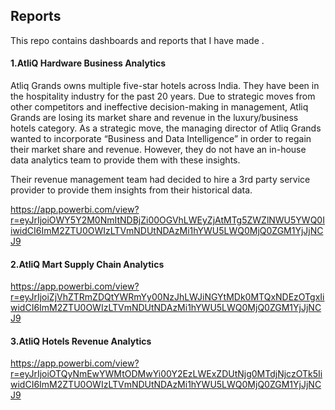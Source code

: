 ## Reports

This repo contains dashboards and reports that I have made .

#### 1.AtliQ Hardware Business Analytics

Atliq Grands owns multiple five-star hotels across India. They have been in the hospitality industry for the past 20 years. Due to strategic moves from other competitors and ineffective decision-making in management, Atliq Grands are losing its market share and revenue in the luxury/business hotels category. As a strategic move, the managing director of Atliq Grands wanted to incorporate “Business and Data Intelligence” in order to regain their market share and revenue. However, they do not have an in-house data analytics team to provide them with these insights.

Their revenue management team had decided to hire a 3rd party service provider to provide them insights from their historical data.

https://app.powerbi.com/view?r=eyJrIjoiOWY5Y2M0NmItNDBjZi00OGVhLWEyZjAtMTg5ZWZlNWU5YWQ0IiwidCI6ImM2ZTU0OWIzLTVmNDUtNDAzMi1hYWU5LWQ0MjQ0ZGM1YjJjNCJ9

#### 2.AtliQ Mart Supply Chain Analytics

https://app.powerbi.com/view?r=eyJrIjoiZjVhZTRmZDQtYWRmYy00NzJhLWJiNGYtMDk0MTQxNDEzOTgxIiwidCI6ImM2ZTU0OWIzLTVmNDUtNDAzMi1hYWU5LWQ0MjQ0ZGM1YjJjNCJ9

#### 3.AtliQ Hotels Revenue Analytics

https://app.powerbi.com/view?r=eyJrIjoiOTQyNmEwYWMtODMwYi00Y2EzLWExZDUtNjg0MTdjNjczOTk5IiwidCI6ImM2ZTU0OWIzLTVmNDUtNDAzMi1hYWU5LWQ0MjQ0ZGM1YjJjNCJ9
